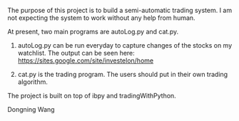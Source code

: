 The purpose of this project is to build a semi-automatic trading system. I am not expecting the system to work without any help from human.

At present, two main programs are autoLog.py and cat.py.

1. autoLog.py can be run everyday to capture changes of the stocks on my watchlist. The output can be seen here:
https://sites.google.com/site/investelon/home

2. cat.py is the trading program. The users should put in their own trading algorithm.

The project is built on top of ibpy and tradingWithPython.

Dongning Wang